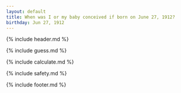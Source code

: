 ```yaml
---
layout: default
title: When was I or my baby conceived if born on June 27, 1912?
birthday: Jun 27, 1912
---
```


{% include header.md %}

{% include guess.md %}

{% include calculate.md %}

{% include safety.md %}

{% include footer.md %}



